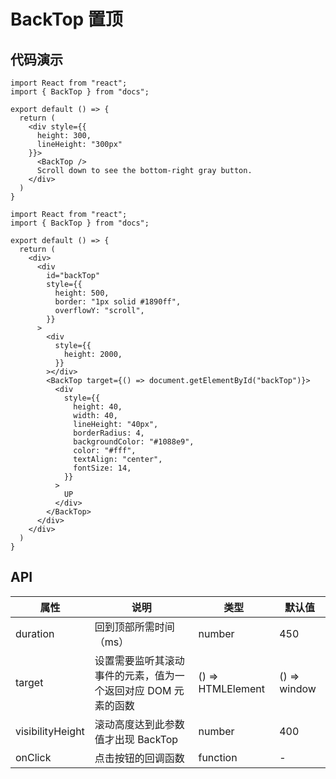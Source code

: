 
# BackTop 置顶

## 代码演示

```tsx
import React from "react";
import { BackTop } from "docs";

export default () => {
  return (
    <div style={{
      height: 300,
      lineHeight: "300px"
    }}>
      <BackTop />
      Scroll down to see the bottom-right gray button.
    </div>
  )
}
```

```tsx
import React from "react";
import { BackTop } from "docs";

export default () => {
  return (
    <div>
      <div
        id="backTop"
        style={{
          height: 500,
          border: "1px solid #1890ff",
          overflowY: "scroll",
        }}
      >
        <div
          style={{
            height: 2000,
          }}
        ></div>
        <BackTop target={() => document.getElementById("backTop")}>
          <div
            style={{
              height: 40,
              width: 40,
              lineHeight: "40px",
              borderRadius: 4,
              backgroundColor: "#1088e9",
              color: "#fff",
              textAlign: "center",
              fontSize: 14,
            }}
          >
            UP
          </div>
        </BackTop>
      </div>
    </div>
  )
}
```



## API

| 属性             | 说明                                                         | 类型              | 默认值       |
| ---------------- | ------------------------------------------------------------ | ----------------- | ------------ |
| duration         | 回到顶部所需时间（ms）                                       | number            | 450          |
| target           | 设置需要监听其滚动事件的元素，值为一个返回对应 DOM 元素的函数 | () => HTMLElement | () => window |
| visibilityHeight | 滚动高度达到此参数值才出现 BackTop                           | number            | 400          |
| onClick          | 点击按钮的回调函数                                           | function          | -            |